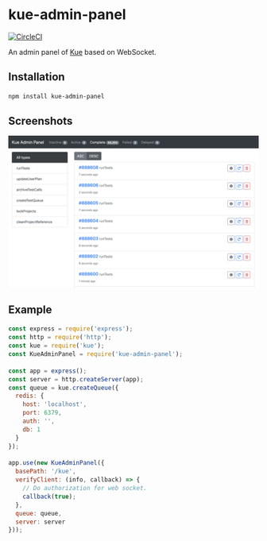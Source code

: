 # kue-admin-panel
[![CircleCI](https://circleci.com/gh/kelp404/kue-admin-panel.svg?style=svg)](https://circleci.com/gh/kelp404/kue-admin-panel)

An admin panel of [Kue](https://github.com/Automattic/kue) based on WebSocket.

## Installation
```bash
npm install kue-admin-panel
```

## Screenshots
<img src="_screenshots/screenshots-01.png"/>

## Example
```js
const express = require('express');
const http = require('http');
const kue = require('kue');
const KueAdminPanel = require('kue-admin-panel');

const app = express();
const server = http.createServer(app);
const queue = kue.createQueue({
  redis: {
    host: 'localhost',
    port: 6379,
    auth: '',
    db: 1
  }
});

app.use(new KueAdminPanel({
  basePath: '/kue',
  verifyClient: (info, callback) => {
    // Do authorization for web socket.
    callback(true);
  },
  queue: queue,
  server: server
}));
```
